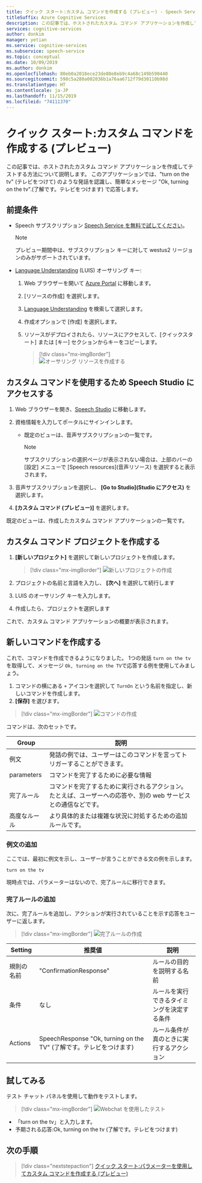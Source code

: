 ```yaml
---
title: クイック スタート:カスタム コマンドを作成する (プレビュー) - Speech Service
titleSuffix: Azure Cognitive Services
description: この記事では、ホストされたカスタム コマンド アプリケーションを作成してテストします。
services: cognitive-services
author: donkim
manager: yetian
ms.service: cognitive-services
ms.subservice: speech-service
ms.topic: conceptual
ms.date: 10/09/2019
ms.author: donkim
ms.openlocfilehash: 80eb0a2018ece23de80e8eb9c4a68c149b590440
ms.sourcegitcommit: 598c5a280a002036b1a76aa6712f79d30110b98d
ms.translationtype: HT
ms.contentlocale: ja-JP
ms.lasthandoff: 11/15/2019
ms.locfileid: "74111370"
---
```

# <a name="quickstart-create-a-custom-command-preview"></a>クイック スタート:カスタム コマンドを作成する (プレビュー)

この記事では、ホストされたカスタム コマンド アプリケーションを作成してテストする方法について説明します。
このアプリケーションでは、"turn on the tv" (テレビをつけて) のような発話を認識し、簡単なメッセージ "Ok, turning on the tv".(了解です。テレビをつけます) で応答します。

## <a name="prerequisites"></a>前提条件

- Speech サブスクリプション [Speech Service を無料で試してください](~/articles/cognitive-services/speech-service/get-started.md)。

  > [!NOTE]
  > プレビュー期間中は、サブスクリプション キーに対して westus2 リージョンのみがサポートされています。

- [Language Understanding](https://www.luis.ai/home) (LUIS) オーサリング キー:
  1. Web ブラウザーを開いて [Azure Portal](https://portal.azure.com) に移動します。
  1. [リソースの作成] を選択します。
  1. [Language Understanding](https://aka.ms/sc-luis-all) を検索して選択します。
  1. 作成オプションで [作成] を選択します。
  1. リソースがデプロイされたら、リソースにアクセスして、[クイックスタート] または [キー] セクションからキーをコピーします。

      > [!div class="mx-imgBorder"]
      > ![オーサリング リソースを作成する](media/custom-speech-commands/resources-lu-authoring.png)

## <a name="go-to-the-speech-studio-for-custom-commands"></a>カスタム コマンドを使用するため Speech Studio にアクセスする

1. Web ブラウザーを開き、[Speech Studio](https://speech.microsoft.com/) に移動します。
1. 資格情報を入力してポータルにサインインします。

   - 既定のビューは、音声サブスクリプションの一覧です。
     > [!NOTE]
     > サブスクリプションの選択ページが表示されない場合は、上部のバーの [設定] メニューで [Speech resources]\(音声リソース\) を選択すると表示されます。

1. 音声サブスクリプションを選択し、 **[Go to Studio]\(Studio にアクセス\)** を選択します。
1. **[カスタム コマンド (プレビュー)]** を選択します。

既定のビューは、作成したカスタム コマンド アプリケーションの一覧です。

## <a name="create-a-custom-commands-project"></a>カスタム コマンド プロジェクトを作成する

1. **[新しいプロジェクト]** を選択して新しいプロジェクトを作成します。

   > [!div class="mx-imgBorder"]
   > ![新しいプロジェクトの作成](media/custom-speech-commands/create-new-project.png)

1. プロジェクトの名前と言語を入力し、 **[次へ]** を選択して続行します
1. LUIS のオーサリング キーを入力します。
1. 作成したら、プロジェクトを選択します

これで、カスタム コマンド アプリケーションの概要が表示されます。

## <a name="create-a-new-command"></a>新しいコマンドを作成する

これで、コマンドを作成できるようになりました。 1つの発話 `turn on the tv` を取得して、メッセージ `Ok, turning on the TV`で応答する例を使用してみましょう。

1. コマンドの横にある `+` アイコンを選択して `TurnOn` という名前を指定し、新しいコマンドを作成します。
1. **[保存]** を選びます。

> [!div class="mx-imgBorder"]
> ![コマンドの作成](media/custom-speech-commands/create-add-command.png)

コマンドは、次のセットです。

| Group            | 説明                                                                                                                 |
| ---------------- | --------------------------------------------------------------------------------------------------------------------------- |
| 例文 | 発話の例では、ユーザーはこのコマンドを言ってトリガーすることができます。                                                                 |
| parameters       | コマンドを完了するために必要な情報                                                                                |
| 完了ルール | コマンドを完了するために実行されるアクション。 たとえば、ユーザーへの応答や、別の web サービスとの通信などです。 |
| 高度なルール   | より具体的または複雑な状況に対処するための追加ルールです。                                                              |

### <a name="add-a-sample-sentence"></a>例文の追加

ここでは、最初に例文を示し、ユーザーが言うことができる文の例を示します。

```
turn on the tv
```

現時点では、パラメーターはないので、完了ルールに移行できます。

### <a name="add-a-completion-rule"></a>完了ルールの追加

次に、完了ルールを追加し、アクションが実行されていることを示す応答をユーザーに返します。

> [!div class="mx-imgBorder"]
> ![完了ルールの作成](media/custom-speech-commands/create-basic-completion-response-rule.png)

| Setting    | 推奨値                        | 説明                                        |
| ---------- | -------------------------------------- | -------------------------------------------------- |
| 規則の名前  | "ConfirmationResponse"                 | ルールの目的を説明する名前          |
| 条件 | なし                                   | ルールを実行できるタイミングを決定する条件    |
| Actions    | SpeechResponse "Ok, turning on the TV" (了解です。テレビをつけます) | ルール条件が真のときに実行するアクション |

## <a name="try-it-out"></a>試してみる

テスト チャット パネルを使用して動作をテストします。

> [!div class="mx-imgBorder"]
> ![Webchat を使用したテスト](media/custom-speech-commands/create-basic-test-chat.png)

- 「turn on the tv」と入力します。
- 予期される応答:Ok, turning on the tv (了解です。テレビをつけます)

## <a name="next-steps"></a>次の手順
> [!div class="nextstepaction"]
> [クイック スタート:パラメーターを使用してカスタム コマンドを作成する (プレビュー)](./quickstart-custom-speech-commands-create-parameters.md)

